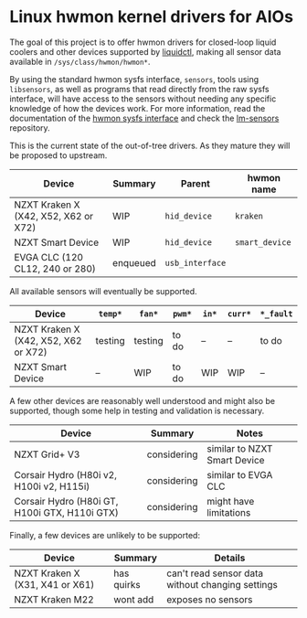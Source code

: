 #  Linux hwmon kernel drivers for AIOs

The goal of this project is to offer hwmon drivers for closed-loop liquid
coolers and other devices supported by [liquidctl], making all sensor data
available in `/sys/class/hwmon/hwmon*`.

By using the standard hwmon sysfs interface, `sensors`, tools using
`libsensors`, as well as programs that read directly from the raw sysfs
interface, will have access to the sensors without needing any specific
knowledge of how the devices work.  For more information, read the
documentation of the [hwmon sysfs interface] and check the [lm-sensors]
repository.

This is the current state of the out-of-tree drivers.  As they mature they will
be proposed to upstream.

| Device | Summary | Parent | hwmon name |
| --- | --- | --- | --- |
| NZXT Kraken X (X42, X52, X62 or X72) | WIP | `hid_device` | `kraken` |
| NZXT Smart Device | WIP | `hid_device` | `smart_device` |
| EVGA CLC (120 CL12, 240 or 280) | enqueued | `usb_interface` ||

All available sensors will eventually be supported.

| Device | `temp*` | `fan*` | `pwm*` | `in*` | `curr*` | `*_fault` |
| --- | --- | --- | --- | --- | --- | --- |
| NZXT Kraken X (X42, X52, X62 or X72) | testing | testing | to do | – | – | to do |
| NZXT Smart Device | – | WIP | to do | WIP | WIP | – |

A few other devices are reasonably well understood and might also be supported,
though some help in testing and validation is necessary.

| Device | Summary | Notes |
| --- | --- | --- |
| NZXT Grid+ V3 | considering | similar to NZXT Smart Device |
| Corsair Hydro (H80i v2, H100i v2, H115i) | considering | similar to EVGA CLC |
| Corsair Hydro (H80i GT, H100i GTX, H110i GTX) | considering | might have limitations |

Finally, a few devices are unlikely to be supported:

| Device | Summary | Details |
| --- | --- | --- |
| NZXT Kraken X (X31, X41 or X61) | has quirks | can't read sensor data without changing settings |
| NZXT Kraken M22 | wont add | exposes no sensors |

[liquidctl]: https://github.com/jonasmalacofilho/liquidctl
[hwmon sysfs interface]: https://www.kernel.org/doc/Documentation/hwmon/sysfs-interface
[lm-sensors]: https://github.com/lm-sensors/lm-sensors

